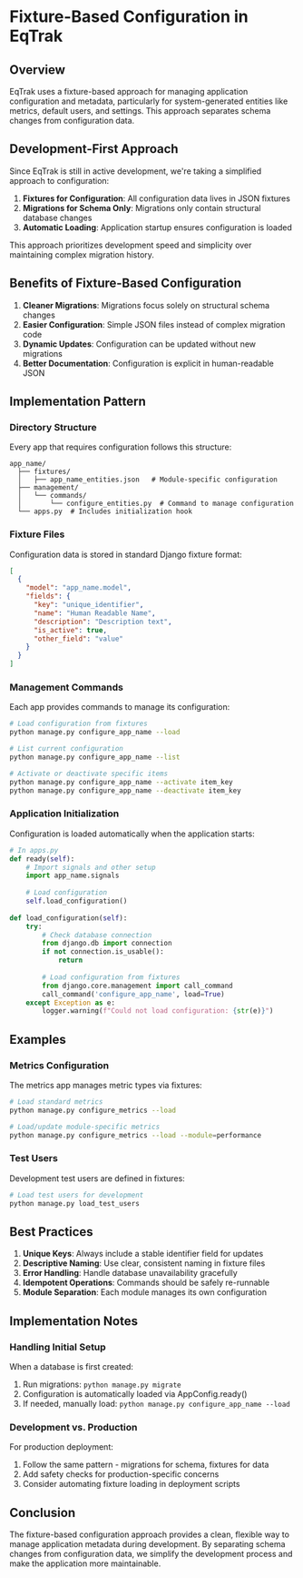# Fixture-Based Configuration in EqTrak

## Overview

EqTrak uses a fixture-based approach for managing application configuration and metadata, particularly for system-generated entities like metrics, default users, and settings. This approach separates schema changes from configuration data.

## Development-First Approach

Since EqTrak is still in active development, we're taking a simplified approach to configuration:

1. **Fixtures for Configuration**: All configuration data lives in JSON fixtures
2. **Migrations for Schema Only**: Migrations only contain structural database changes
3. **Automatic Loading**: Application startup ensures configuration is loaded

This approach prioritizes development speed and simplicity over maintaining complex migration history.

## Benefits of Fixture-Based Configuration

1. **Cleaner Migrations**: Migrations focus solely on structural schema changes
2. **Easier Configuration**: Simple JSON files instead of complex migration code
3. **Dynamic Updates**: Configuration can be updated without new migrations
4. **Better Documentation**: Configuration is explicit in human-readable JSON

## Implementation Pattern

### Directory Structure

Every app that requires configuration follows this structure:

```
app_name/
  ├── fixtures/
  │   ├── app_name_entities.json   # Module-specific configuration
  ├── management/
  │   └── commands/
  │       └── configure_entities.py  # Command to manage configuration
  └── apps.py  # Includes initialization hook
```

### Fixture Files

Configuration data is stored in standard Django fixture format:

```json
[
  {
    "model": "app_name.model",
    "fields": {
      "key": "unique_identifier",
      "name": "Human Readable Name",
      "description": "Description text",
      "is_active": true,
      "other_field": "value"
    }
  }
]
```

### Management Commands

Each app provides commands to manage its configuration:

```bash
# Load configuration from fixtures
python manage.py configure_app_name --load

# List current configuration
python manage.py configure_app_name --list

# Activate or deactivate specific items
python manage.py configure_app_name --activate item_key
python manage.py configure_app_name --deactivate item_key
```

### Application Initialization

Configuration is loaded automatically when the application starts:

```python
# In apps.py
def ready(self):
    # Import signals and other setup
    import app_name.signals
    
    # Load configuration
    self.load_configuration()
    
def load_configuration(self):
    try:
        # Check database connection
        from django.db import connection
        if not connection.is_usable():
            return
            
        # Load configuration from fixtures
        from django.core.management import call_command
        call_command('configure_app_name', load=True)
    except Exception as e:
        logger.warning(f"Could not load configuration: {str(e)}")
```

## Examples

### Metrics Configuration

The metrics app manages metric types via fixtures:

```bash
# Load standard metrics
python manage.py configure_metrics --load

# Load/update module-specific metrics
python manage.py configure_metrics --load --module=performance
```

### Test Users

Development test users are defined in fixtures:

```bash
# Load test users for development
python manage.py load_test_users
```

## Best Practices

1. **Unique Keys**: Always include a stable identifier field for updates
2. **Descriptive Naming**: Use clear, consistent naming in fixture files
3. **Error Handling**: Handle database unavailability gracefully
4. **Idempotent Operations**: Commands should be safely re-runnable
5. **Module Separation**: Each module manages its own configuration

## Implementation Notes

### Handling Initial Setup

When a database is first created:

1. Run migrations: `python manage.py migrate`
2. Configuration is automatically loaded via AppConfig.ready()
3. If needed, manually load: `python manage.py configure_app_name --load`

### Development vs. Production

For production deployment:

1. Follow the same pattern - migrations for schema, fixtures for data
2. Add safety checks for production-specific concerns
3. Consider automating fixture loading in deployment scripts

## Conclusion

The fixture-based configuration approach provides a clean, flexible way to manage application metadata during development. By separating schema changes from configuration data, we simplify the development process and make the application more maintainable. 